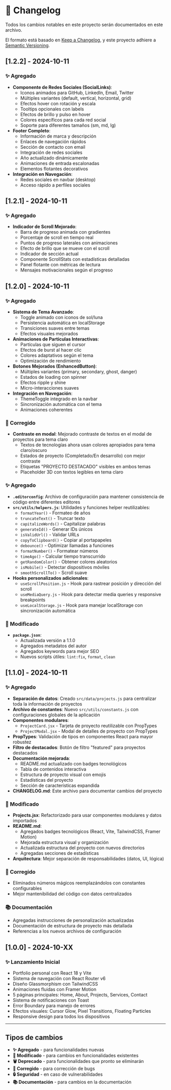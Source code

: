 # 📝 Changelog

Todos los cambios notables en este proyecto serán documentados en este archivo.

El formato está basado en [Keep a Changelog](https://keepachangelog.com/es-ES/1.0.0/),
y este proyecto adhiere a [Semantic Versioning](https://semver.org/lang/es/).

## [1.2.2] - 2024-10-11

### ✨ Agregado
- **Componente de Redes Sociales (SocialLinks)**:
  - Iconos animados para GitHub, LinkedIn, Email, Twitter
  - Múltiples variantes (default, vertical, horizontal, grid)
  - Efectos hover con rotación y escala
  - Tooltips opcionales con labels
  - Efectos de brillo y pulso en hover
  - Colores específicos para cada red social
  - Soporte para diferentes tamaños (sm, md, lg)
- **Footer Completo**:
  - Información de marca y descripción
  - Enlaces de navegación rápidos
  - Sección de contacto con email
  - Integración de redes sociales
  - Año actualizado dinámicamente
  - Animaciones de entrada escalonadas
  - Elementos flotantes decorativos
- **Integración en Navegación**:
  - Redes sociales en navbar (desktop)
  - Acceso rápido a perfiles sociales

## [1.2.1] - 2024-10-11

### ✨ Agregado
- **Indicador de Scroll Mejorado**:
  - Barra de progreso animada con gradientes
  - Porcentaje de scroll en tiempo real
  - Puntos de progreso laterales con animaciones
  - Efecto de brillo que se mueve con el scroll
  - Indicador de sección actual
  - Componente ScrollStats con estadísticas detalladas
  - Panel flotante con métricas de lectura
  - Mensajes motivacionales según el progreso

## [1.2.0] - 2024-10-11

### ✨ Agregado
- **Sistema de Tema Avanzado**: 
  - Toggle animado con iconos de sol/luna
  - Persistencia automática en localStorage
  - Transiciones suaves entre temas
  - Efectos visuales mejorados
- **Animaciones de Partículas Interactivas**:
  - Partículas que siguen el cursor
  - Efectos de burst al hacer clic
  - Colores adaptativos según el tema
  - Optimización de rendimiento
- **Botones Mejorados (EnhancedButton)**:
  - Múltiples variantes (primary, secondary, ghost, danger)
  - Estados de loading con spinner
  - Efectos ripple y shine
  - Micro-interacciones suaves
- **Integración en Navegación**:
  - ThemeToggle integrado en la navbar
  - Sincronización automática con el tema
  - Animaciones coherentes

### 🐛 Corregido
- **Contraste en modal**: Mejorado contraste de textos en el modal de proyectos para tema claro
  - Textos de tecnologías ahora usan colores apropiados para tema claro/oscuro
  - Estados de proyecto (Completado/En desarrollo) con mejor contraste
  - Etiquetas "PROYECTO DESTACADO" visibles en ambos temas
  - Placeholder 3D con textos legibles en tema claro

### ✨ Agregado
- **`.editorconfig`**: Archivo de configuración para mantener consistencia de código entre diferentes editores
- **`src/utils/helpers.js`**: Utilidades y funciones helper reutilizables:
  - `formatYear()` - Formateo de años
  - `truncateText()` - Truncar texto
  - `capitalizeWords()` - Capitalizar palabras
  - `generateId()` - Generar IDs únicos
  - `isValidUrl()` - Validar URLs
  - `copyToClipboard()` - Copiar al portapapeles
  - `debounce()` - Optimizar llamadas a funciones
  - `formatNumber()` - Formatear números
  - `timeAgo()` - Calcular tiempo transcurrido
  - `getRandomColor()` - Obtener colores aleatorios
  - `isMobile()` - Detectar dispositivos móviles
  - `smoothScrollTo()` - Scroll suave
- **Hooks personalizados adicionales**:
  - `useScrollPosition.js` - Hook para rastrear posición y dirección del scroll
  - `useMediaQuery.js` - Hook para detectar media queries y responsive breakpoints
  - `useLocalStorage.js` - Hook para manejar localStorage con sincronización automática

### 🔄 Modificado
- **`package.json`**: 
  - Actualizada versión a 1.1.0
  - Agregados metadatos del autor
  - Agregados keywords para mejor SEO
  - Nuevos scripts útiles: `lint:fix`, `format`, `clean`

## [1.1.0] - 2024-10-11

### ✨ Agregado
- **Separación de datos**: Creado `src/data/projects.js` para centralizar toda la información de proyectos
- **Archivo de constantes**: Nuevo `src/utils/constants.js` con configuraciones globales de la aplicación
- **Componentes modulares**: 
  - `ProjectCard.jsx` - Tarjeta de proyecto reutilizable con PropTypes
  - `ProjectModal.jsx` - Modal de detalles de proyecto con PropTypes
- **PropTypes**: Validación de tipos en componentes React para mayor robustez
- **Filtro de destacados**: Botón de filtro "featured" para proyectos destacados
- **Documentación mejorada**: 
  - README.md actualizado con badges tecnológicos
  - Tabla de contenidos interactiva
  - Estructura de proyecto visual con emojis
  - Estadísticas del proyecto
  - Sección de características expandida
- **CHANGELOG.md**: Este archivo para documentar cambios del proyecto

### 🔄 Modificado
- **Projects.jsx**: Refactorizado para usar componentes modulares y datos importados
- **README.md**: 
  - Agregados badges tecnológicos (React, Vite, TailwindCSS, Framer Motion)
  - Mejorada estructura visual y organización
  - Actualizada estructura del proyecto con nuevos directorios
  - Agregadas secciones de estadísticas
- **Arquitectura**: Mejor separación de responsabilidades (datos, UI, lógica)

### 🐛 Corregido
- Eliminados números mágicos reemplazándolos con constantes configurables
- Mejor mantenibilidad del código con datos centralizados

### 📚 Documentación
- Agregadas instrucciones de personalización actualizadas
- Documentación de estructura de proyecto más detallada
- Referencias a los nuevos archivos de configuración

## [1.0.0] - 2024-10-XX

### ✨ Lanzamiento Inicial
- Portfolio personal con React 18 y Vite
- Sistema de navegación con React Router v6
- Diseño Glassmorphism con TailwindCSS
- Animaciones fluidas con Framer Motion
- 5 páginas principales: Home, About, Projects, Services, Contact
- Sistema de notificaciones con Toast
- Error Boundary para manejo de errores
- Efectos visuales: Cursor Glow, Pixel Transitions, Floating Particles
- Responsive design para todos los dispositivos

---

## Tipos de cambios
- **✨ Agregado** - para funcionalidades nuevas
- **🔄 Modificado** - para cambios en funcionalidades existentes
- **🗑️ Deprecado** - para funcionalidades que pronto se eliminarán
- **🐛 Corregido** - para corrección de bugs
- **🔒 Seguridad** - en caso de vulnerabilidades
- **📚 Documentación** - para cambios en la documentación

